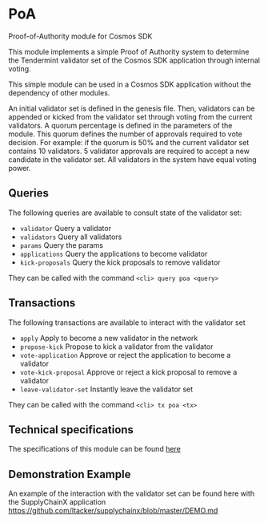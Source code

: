 # PoA

Proof-of-Authority module for Cosmos SDK

This module implements a simple Proof of Authority system to determine the
Tendermint validator set of the Cosmos SDK application through internal voting.

This simple module can be used in a Cosmos SDK application without the dependency of other modules.

An initial validator set is defined in the genesis file. Then, validators can
be appended or kicked from the validator set through voting from the current
validators. A quorum percentage is defined in the parameters of the module.
This quorum defines the number of approvals required to vote decision.
For example: if the quorum is 50% and the current validator set contains 10
validators. 5 validator approvals are required to accept a new candidate
in the validator set. All validators in the system have equal voting power.

## Queries

The following queries are available to consult state of the validator set:

- `validator`      Query a validator
- `validators`     Query all validators
- `params`         Query the params
- `applications`   Query the applications to become validator
- `kick-proposals` Query the kick proposals to remove validator

They can be called with the command `<cli> query poa <query>`

## Transactions

The following transactions are available to interact with the validator set

- `apply`               Apply to become a new validator in the network
- `propose-kick`        Propose to kick a validator from the validator
- `vote-application`    Approve or reject the application to become a validator
- `vote-kick-proposal`  Approve or reject a kick proposal to remove a validator
- `leave-validator-set` Instantly leave the validator set

They can be called with the command `<cli> tx poa <tx>`

## Technical specifications

The specifications of this module can be found [here](./spec/README.md)

## Demonstration Example

An example of the interaction with the validator set can be found here with the SupplyChainX application https://github.com/ltacker/supplychainx/blob/master/DEMO.md
